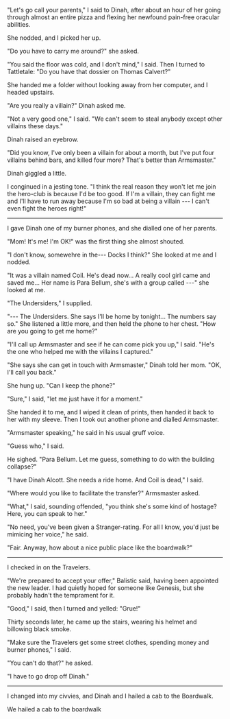 "Let's go call your parents," I said to Dinah, after about an hour of her going through almost an entire pizza
and flexing her newfound pain-free oracular abilities.

She nodded, and I picked her up.

"Do you have to carry me around?" she asked.

"You said the floor was cold, and I don't mind," I said. Then I turned to
Tattletale: "Do you have that dossier on Thomas Calvert?"

She handed me a folder without looking away from her computer, and I
headed upstairs.

"Are you really a villain?" Dinah asked me.

"Not a very good one," I said. "We can't seem to steal anybody except
other villains these days."

Dinah raised an eyebrow.

"Did you know, I've only been a villain for about a month, but I've
put four villains behind bars, and killed four more? That's better
than Armsmaster."

Dinah giggled a little.

I conginued in a jesting tone. "I think the real reason they
won't let me join the hero-club is because I'd be too good. If I'm
a villain, they can fight me and I'll have to run away because I'm
so bad at being a villain --- I can't even fight the heroes right!"

----

I gave Dinah one of my burner phones, and she dialled one of her parents.

"Mom! It's me! I'm OK!" was the first thing she almost shouted.

"I don't know, somewehre in the--- Docks I think?" She looked at me and I nodded.

"It was a villain named Coil. He's dead now... A really cool girl came and saved me...
Her name is Para Bellum, she's with a group called ---" she looked at me.

"The Undersiders," I supplied.

"--- The Undersiders. She says I'll be home by tonight... The numbers say so." She listened
a little more, and then held the phone to her chest. "How are you going to get me home?"

"I'll call up Armsmaster and see if he can come pick you up," I said. "He's the one
who helped me with the villains I captured."

"She says she can get in touch with Armsmaster," Dinah told her mom. "OK, I'll call you back."

She hung up. "Can I keep the phone?"

"Sure," I said, "let me just have it for a moment."

She handed it to me, and I wiped it clean of prints, then handed it back to her with my sleeve.
Then I took out another phone and dialled Armsmaster.

"Armsmaster speaking," he said in his usual gruff voice.

"Guess who," I said.

He sighed. "Para Bellum. Let me guess, something to do with the building collapse?"

"I have Dinah Alcott. She needs a ride home. And Coil is dead," I said.

"Where would you like to facilitate the transfer?" Armsmaster asked.

"What," I said, sounding offended, "you think she's some kind of hostage? Here, you can
speak to her."

"No need, you've been given a Stranger-rating. For all I know, you'd just be mimicing her
voice," he said.

"Fair. Anyway, how about a nice public place like the boardwalk?"

----

I checked in on the Travelers.

"We're prepared to accept your offer," Balistic said, having been appointed the new leader.
I had quietly hoped for someone like Genesis, but she probably hadn't the temprament for it.

"Good," I said, then I turned and yelled: "Grue!"

Thirty seconds later, he came up the stairs, wearing his helmet and billowing black smoke.

"Make sure the Travelers get some street clothes, spending money and burner phones," I said.

"You can't do that?" he asked.

"I have to go drop off Dinah."

----

I changed into my civvies, and Dinah and I hailed a cab to the Boardwalk.

We hailed a cab to the boardwalk

